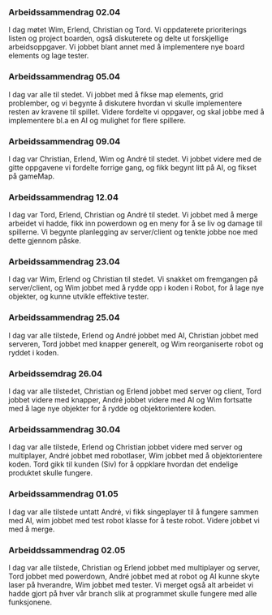### Arbeidssammendrag 02.04
I dag møtet Wim, Erlend, Christian og Tord. Vi oppdaterete prioriterings listen og project boarden, også diskuterete og delte ut forskjellige arbeidsoppgaver. Vi jobbet blant annet med å implementere nye board elements og lage tester.


### Arbeidssammendrag 05.04
I dag var alle til stedet. Vi jobbet med å fikse map elements, grid problember, og vi begynte å diskutere hvordan vi skulle implementere resten av kravene til spillet. Videre fordelte vi oppgaver, og skal jobbe med å implementere bl.a en AI og mulighet for flere spillere.

### Arbeidssammendrag 09.04
I dag var Christian, Erlend, Wim og André til stedet. Vi jobbet videre med de gitte oppgavene vi fordelte forrige gang, og fikk begynt litt på AI, og fikset på gameMap.

### Arbeidssammendrag 12.04
I dag var Tord, Erlend, Christian og André til stedet. Vi jobbet med å merge arbeidet vi hadde, fikk inn powerdown og en meny for å se liv og damage til spillerne. Vi begynte planlegging av server/client og tenkte  jobbe noe med dette gjennom påske.


### Arbeidssammendrag 23.04
I dag var Wim, Erlend og Christian til stedet. Vi snakket om fremgangen på server/client, og Wim jobbet med å rydde opp i koden i Robot, for å lage nye objekter, og kunne utvikle effektive tester.

### Arbeidssammendrag 25.04
I dag var alle tilstede, Erlend og André jobbet med AI, Christian jobbet med serveren, Tord jobbet med knapper generelt, og Wim reorganiserte robot og ryddet i koden.

### Arbeidssemdrag 26.04
I dag var alle tilstedet, Christian og Erlend jobbet med server og client, Tord jobbet videre med knapper, André jobbet videre med AI og Wim fortsatte med å lage nye objekter for å rydde og objektorientere koden.

### Arbeidssammendrag 30.04
I dag var alle tilstede, Erlend og Christian jobbet videre med server og multiplayer, André jobbet med robotlaser, Wim jobbet med å objektorientere koden. Tord gikk til kunden (Siv) for å oppklare hvordan det endelige produktet skulle fungere.

### Arbeidssammendrag 01.05
I dag var alle tilstede untatt André, vi fikk singeplayer til å fungere sammen med AI, wim jobbet med test robot klasse for å teste robot. 
Videre jobbet vi med å merge.

### Arbeiddssammendrag 02.05
I dag var alle tilstede, Christian og Erlend jobbet med multiplayer og server, Tord jobbet med powerdown, André jobbet med at robot og AI kunne skyte laser på hverandre, Wim jobbet med tester. Vi merget også alt arbeidet vi hadde gjort på hver vår branch slik at programmet skulle fungere med alle funksjonene.
